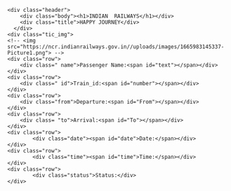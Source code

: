 <!DOCTYPE html>
<html lang="en">
<head>
    <meta charset="UTF-8">
    <meta http-equiv="X-UA-Compatible" content="IE=edge">
    <meta name="viewport" content="width=device-width, initial-scale=1.0">
    <title>Document</title>
    <link rel="stylesheet" href="ticket_7.css">
</head>
<body>
    
    <div class="header">
        <div class="body"><h1>INDIAN  RAILWAYS</h1></div>
        <div class="title">HAPPY JOURNEY</div>
      </div>
    <div class="tic_img">
    <!-- <img src="https://ncr.indianrailways.gov.in//uploads/images/1665983145337-Picture1.png"> -->
    <div class="row">
        <div class=" name">Passenger Name:<span id="text"></span></div>
    </div>
    <div class="row">
        <div class=" id">Train_id:<span id="number"></span></div>
    </div>
    <div class="row">
        <div class="from">Departure:<span id="From"></span></div>
    </div>
    <div class="row">
        <div class= "to">Arrival:<span id="To"></span></div>
    </div>
    <div class="row">
            <div class="date"><span id="date">Date:</span></div>
    </div>
    <div class="row">
            <div class="time"><span id="time">Time:</span></div>
    </div>
    <div class="row">
            <div class="status">Status:</div>
    </div>
</div>
    
    
</body>
</html>
